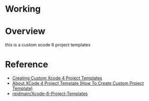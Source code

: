 # Working

# Overview

this is a custom xcode 6 project templates

# Reference

* [Creating Custom Xcode 4 Project
  Templates](http://meandmark.com/blog/2011/12/creating-custom-xcode-4-project-templates/)
* [About XCode 4 Project Template (How To Create Custom Project
  Template)](https://snipt.net/yonishin/about-xcode-4-project-template/)
* [reidmain/Xcode-6-Project-Templates](https://github.com/reidmain/Xcode-6-Project-Templates)
